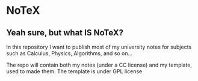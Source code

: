 # NoTeX

## Yeah sure, but what **IS** NoTeX?

In this repository I want to publish most of my university notes for subjects such as Calculus, Physics, Algorithms, and so on...

The repo will contain both my notes (under a CC license) and my template, used to made them. The template is under GPL license